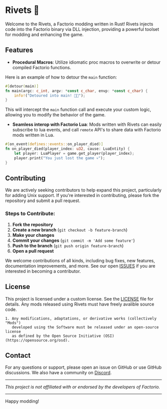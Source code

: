 # Rivets 🔩

Welcome to the Rivets, a Factorio modding written in Rust! Rivets injects code into the Factorio binary via DLL injection, providing a powerful toolset for modding and enhancing the game.

## Features

- **Procedural Macros**: Utilize idiomatic proc macros to overwrite or detour compiled Factorio functions.

Here is an example of how to detour the `main` function:
```rust
#[detour(main)]
fn main(argc: c_int, argv: *const c_char, envp: *const c_char) {
    info!("Detoured into main! 🦀🔩");
}
```
This will intercept the `main` function call and execute your custom logic, allowing you to modify the behavior of the game.

- **Seamless interop with Factorio Lua**: Mods written with Rivets can easily subscribe to lua events, and call `remote` API's to share data with Factorio mods written in Lua.

```rust
#[on_event(defines::events::on_player_died)]
fn on_player_died(player_index: u32, cause: LuaEntity) {
    let player: LuaPlayer = game.get_player(player_index);
    player.print("You just lost the game 💀");
}
```

## Contributing

We are actively seeking contributors to help expand this project, particularly for adding Unix support. If you're interested in contributing, please fork the repository and submit a pull request. 

### Steps to Contribute:

1. **Fork the repository**
2. **Create a new branch** (`git checkout -b feature-branch`)
3. **Make your changes**
4. **Commit your changes** (`git commit -m 'Add some feature'`)
5. **Push to the branch** (`git push origin feature-branch`)
6. **Open a pull request**

We welcome contributions of all kinds, including bug fixes, new features, documentation improvements, and more.
See our open [ISSUES](https://github.com/notnotmelon/rivets/issues) if you are interested in becoming a contributor.

## License

This project is licensed under a custom license. See the [LICENSE](https://github.com/notnotmelon/rivets?tab=License-1-ov-file) file for details.
Any mods released using Rivets must have freely avalible source code.

```
1. Any modifications, adaptations, or derivative works (collectively "Mods")
   developed using the Software must be released under an open-source license
   as defined by the Open Source Initiative (OSI) (https://opensource.org/osd).
```

## Contact

For any questions or support, please open an issue on GitHub or use GitHub discussions.
We also have a community on [Discord](https://discord.gg/SBHM3h5Utj).

---

_This project is not affiliated with or endorsed by the developers of Factorio._

---

Happy modding!

